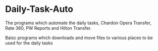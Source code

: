 # Daily-Task-Auto
The programs which automate the daily tasks, Chardon Opera Transfer, Rate 360, PW Reports and Hilton Transfer.

Baisc programs which downloads and move files to various places to be used for the daily tasks
